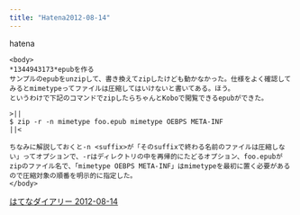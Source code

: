 ```yaml
---
title: "Hatena2012-08-14"
---
```


hatena

```
<body>
*1344943173*epubを作る
サンプルのepubをunzipして、書き換えてzipしたけども動かなかった。仕様をよく確認してみるとmimetypeってファイルは圧縮してはいけないと書いてある。ほう。
というわけで下記のコマンドでzipしたらちゃんとKoboで閲覧できるepubができた。

>||
$ zip -r -n mimetype foo.epub mimetype OEBPS META-INF
||<

ちなみに解説しておくと-n <suffix>が「そのsuffixで終わる名前のファイルは圧縮しない」ってオプションで、-rはディレクトリの中を再帰的にたどるオプション、foo.epubがzipのファイル名で、「mimetype OEBPS META-INF」はmimetypeを最初に置く必要があるので圧縮対象の順番を明示的に指定した。
</body>
```


[はてなダイアリー 2012-08-14](https://nishiohirokazu.hatenadiary.org/archive/2012/08/14)
